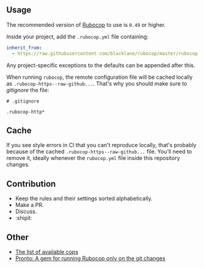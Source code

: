 ## Usage

The recommended version of [Rubocop](https://github.com/bbatsov/rubocop) to use is `0.49` or higher.

Inside your project, add the `.rubocop.yml` file containing:

```yml
inherit_from:
  - https://raw.githubusercontent.com/blacklane/rubocop/master/rubocop.yml
```

Any project-specific exceptions to the defaults can be appended after this.

When running `rubocop`, the remote configuration file will be cached locally as `.rubocop-https--raw-github...`. That's why you should make sure to *gitignore* the file:

```
# .gitignore

.rubocop-http*
```

## Cache

If you see style errors in CI that you can't reproduce locally, that's probably because of the cached `.rubocop-https--raw-github...` file. You'll need to remove it, ideally whenever the `rubocop.yml` file inside this repository changes.

## Contribution

- Keep the rules and their settings sorted alphabetically.
- Make a PR.
- Discuss.
- :shipit:

## Other

- [The list of available cops](https://github.com/bbatsov/rubocop/blob/master/manual/cops.md)
- [Pronto: A gem for running Rubocop only on the git changes](https://github.com/prontolabs/pronto)
